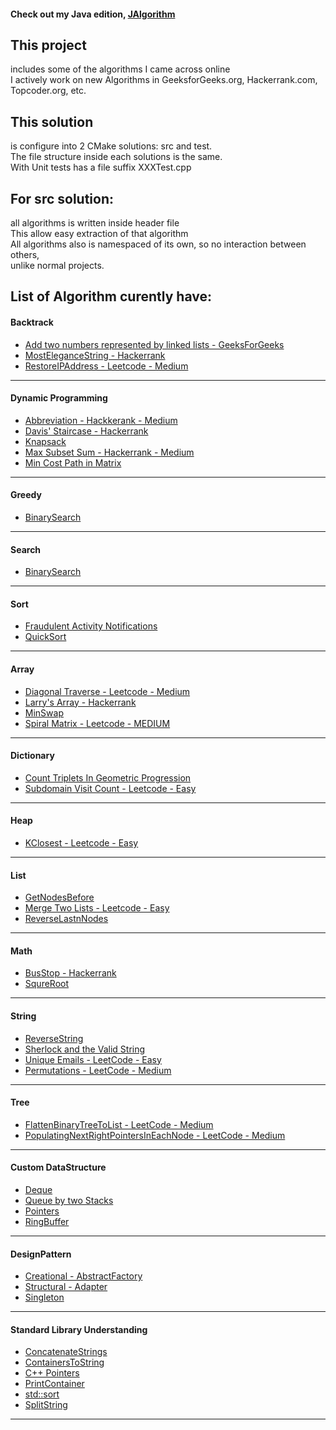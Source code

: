 #### Check out my Java edition, [JAlgorithm](https://github.com/jljacoblo/jalgorithm)

This project
------
includes some of the algorithms I came across online  
I actively work on new Algorithms in GeeksforGeeks.org, Hackerrank.com, Topcoder.org, etc.

This solution
------
is configure into 2 CMake solutions: src and test.  
The file structure inside each solutions is the same.  
With Unit tests has a file suffix XXXTest.cpp

For src solution:
------
all algorithms is written inside header file  
This allow easy extraction of that algorithm  
All algorithms also is namespaced of its own, so no interaction between others,  
unlike normal projects.

## List of Algorithm curently have:  

#### Backtrack  
* [Add two numbers represented by linked lists - GeeksForGeeks](https://github.com/jljacoblo/jalgorithmCPP/blob/master/src/AlgorithmBacktrack/AddTwoNumbers.h)
* [MostEleganceString - Hackerrank](https://github.com/jljacoblo/jalgorithmCPP/blob/master/src/AlgorithmBacktrack/MostEleganceString.h)
* [RestoreIPAddress - Leetcode - Medium](https://github.com/jljacoblo/jalgorithmCPP/blob/master/src/AlgorithmBacktrack/RestoreIPAddress.h)
***


#### Dynamic Programming  
* [Abbreviation - Hackkerank - Medium](https://github.com/jljacoblo/jalgorithmCPP/blob/master/src/Algorithm/DynamicProgramming/Abbreviation.h)
* [Davis' Staircase - Hackerrank](https://github.com/jljacoblo/jalgorithmCPP/blob/master/src/AlgorithmBacktrack/DavisStaircase.h)
* [Knapsack](https://github.com/jljacoblo/jalgorithmCPP/blob/master/src/Algorithm/DynamicProgramming/Knapsack.h)
* [Max Subset Sum - Hackerrank - Medium](https://github.com/jljacoblo/jalgorithmCPP/blob/master/src/Algorithm/DynamicProgramming/MaxSubsetSum.h)
* [Min Cost Path in Matrix](https://github.com/jljacoblo/jalgorithmCPP/blob/master/src/Algorithm/DynamicProgramming/MinCostPath.h)
***

#### Greedy  
* [BinarySearch](https://github.com/jljacoblo/jalgorithmCPP/blob/master/src/Algorithm/Search/BinarySearch.h)
***

#### Search  
* [BinarySearch](https://github.com/jljacoblo/jalgorithmCPP/blob/master/src/Algorithm/Search/BinarySearch.h)
***

#### Sort  
* [Fraudulent Activity Notifications](https://github.com/jljacoblo/jalgorithmCPP/blob/master/src/Algorithm/Sort/FraudulentActivityNotifications.h)
* [QuickSort](https://github.com/jljacoblo/jalgorithmCPP/blob/master/src/Algorithm/Sort/QuickSort.h)
***


#### Array  
* [Diagonal Traverse - Leetcode - Medium](https://github.com/jljacoblo/jalgorithmCPP/blob/master/src/Implementation/Array/DiagonalTraverse.h)
* [Larry's Array - Hackerrank](https://github.com/jljacoblo/jalgorithmCPP/blob/master/src/Implementation/Array/LarrysArray.h)
* [MinSwap](https://github.com/jljacoblo/jalgorithmCPP/blob/master/src/Implementation/Array/MinSwap.h)
* [Spiral Matrix - Leetcode - MEDIUM](https://github.com/jljacoblo/jalgorithmCPP/blob/master/src/Implementation/Array/SpiralMatrix.h)
***


#### Dictionary  
* [Count Triplets In Geometric Progression](https://github.com/jljacoblo/jalgorithmCPP/blob/master/src/Dictionary/CountTripletsGeometricProgression.h)
* [Subdomain Visit Count - Leetcode - Easy](https://github.com/jljacoblo/jalgorithmCPP/blob/master/src/Dictionary/SubdomainVisitCount.h)
***



#### Heap  
* [KClosest - Leetcode - Easy](https://github.com/jljacoblo/jalgorithmCPP/blob/master/src/Implementation/Heap/KClosest.h)
***

#### List  
* [GetNodesBefore](https://github.com/jljacoblo/jalgorithmCPP/blob/master/src/Implementation/List/GetNodesBefore.h)
* [Merge Two Lists - Leetcode - Easy](https://github.com/jljacoblo/jalgorithmCPP/blob/master/src/Implementation/List/MergeTwoList.h)
* [ReverseLastnNodes](https://github.com/jljacoblo/jalgorithmCPP/blob/master/src/Implementation/List/ReverseLastnNodes.h)
  
***

#### Math  
* [BusStop - Hackerrank](https://github.com/jljacoblo/jalgorithmCPP/blob/master/src/Implementation/Math/BusStop.h)
* [SqureRoot](https://github.com/jljacoblo/jalgorithmCPP/blob/master/src/Implementation/Math/SquareRoot.h)
***


#### String  
* [ReverseString](https://github.com/jljacoblo/jalgorithmCPP/blob/master/src/Implementation/String/ReverseString.h)
* [Sherlock and the Valid String](https://github.com/jljacoblo/jalgorithmCPP/blob/master/src/Implementation/String/SherlockValidString.h)
* [Unique Emails - LeetCode - Easy](https://github.com/jljacoblo/jalgorithmCPP/blob/master/src/Implementation/String/UniqueEmails.h)
* [Permutations - LeetCode - Medium](https://github.com/jljacoblo/jalgorithmCPP/blob/master/src/Implementation/String/Permutations.h)
***

#### Tree  
* [FlattenBinaryTreeToList - LeetCode - Medium](https://github.com/jljacoblo/jalgorithmCPP/blob/master/src/Implementation/Tree/FlattenBinaryTreeList.h)
* [PopulatingNextRightPointersInEachNode - LeetCode - Medium](https://github.com/jljacoblo/jalgorithmCPP/blob/master/src/Implementation/Tree/PopulatingNextRightPointersInEachNode.h)
***


#### Custom DataStructure  
* [Deque](https://github.com/jljacoblo/jalgorithmCPP/blob/master/src/DataStructure/Deque.h)  
* [Queue by two Stacks](https://github.com/jljacoblo/jalgorithmCPP/blob/master/src/DataStructure/QueueUsingTwoStack.h)  
* [Pointers](https://github.com/jljacoblo/jalgorithmCPP/blob/master/src/DataStructure/Pointers.h)  
* [RingBuffer](https://github.com/jljacoblo/jalgorithmCPP/blob/master/src/DataStructure/RingBuffer.h)  

***

#### DesignPattern  
* [Creational - AbstractFactory](https://github.com/jljacoblo/jalgorithmCPP/blob/master/src/DesignPattern/Creational/AbstractFactory.h)
* [Structural - Adapter](https://github.com/jljacoblo/jalgorithmCPP/blob/master/src/DesignPattern/Structural/Adapter.h)
* [Singleton](https://github.com/jljacoblo/jalgorithmCPP/blob/master/src/DesignPattern/Singleton.h)

***

#### Standard Library Understanding  
* [ConcatenateStrings](https://github.com/jljacoblo/jalgorithmCPP/blob/master/src/STLDuddle/ConcatenateStrings.h)
* [ContainersToString](https://github.com/jljacoblo/jalgorithmCPP/blob/master/src/STLDuddle/ContainersToString.h)
* [C++ Pointers](https://github.com/jljacoblo/jalgorithmCPP/blob/master/src/STLDuddle/Pointers.h)
* [PrintContainer](https://github.com/jljacoblo/jalgorithmCPP/blob/master/src/STLDuddle/PrintContainer.h)
* [std::sort](https://github.com/jljacoblo/jalgorithmCPP/blob/master/src/STLDuddle/Sort.h)
* [SplitString](https://github.com/jljacoblo/jalgorithmCPP/blob/master/src/STLDuddle/SplitString.h)
***
